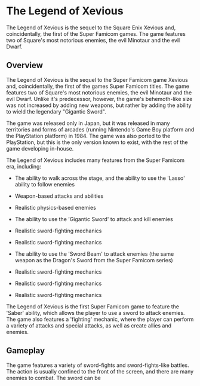 # The Legend of Xevious

The Legend of Xevious is the sequel to the Square Enix Xevious and, coincidentally, the first of the Super Famicom games. The game features two of Square's most notorious enemies, the evil Minotaur and the evil Dwarf.

## Overview

The Legend of Xevious is the sequel to the Super Famicom game Xevious and, coincidentally, the first of the games Super Famicom titles. The game features two of Square's most notorious enemies, the evil Minotaur and the evil Dwarf. Unlike it's predecessor, however, the game's behemoth-like size was not increased by adding new weapons, but rather by adding the ability to wield the legendary "Gigantic Sword".

The game was released only in Japan, but it was released in many territories and forms of arcades (running Nintendo's Game Boy platform and the PlayStation platform) in 1984. The game was also ported to the PlayStation, but this is the only version known to exist, with the rest of the game developing in-house.

The Legend of Xevious includes many features from the Super Famicom era, including:

- The ability to walk across the stage, and the ability to use the 'Lasso' ability to follow enemies

- Weapon-based attacks and abilities

- Realistic physics-based enemies

- The ability to use the 'Gigantic Sword' to attack and kill enemies

- Realistic sword-fighting mechanics

- Realistic sword-fighting mechanics

- The ability to use the 'Sword Beam' to attack enemies (the same weapon as the Dragon's Sword from the Super Famicom series)

- Realistic sword-fighting mechanics

- Realistic sword-fighting mechanics

- Realistic sword-fighting mechanics

The Legend of Xevious is the first Super Famicom game to feature the 'Saber' ability, which allows the player to use a sword to attack enemies. The game also features a 'fighting' mechanic, where the player can perform a variety of attacks and special attacks, as well as create allies and enemies.

## Gameplay

The game features a variety of sword-fights and sword-fights-like battles. The action is usually confined to the front of the screen, and there are many enemies to combat. The sword can be